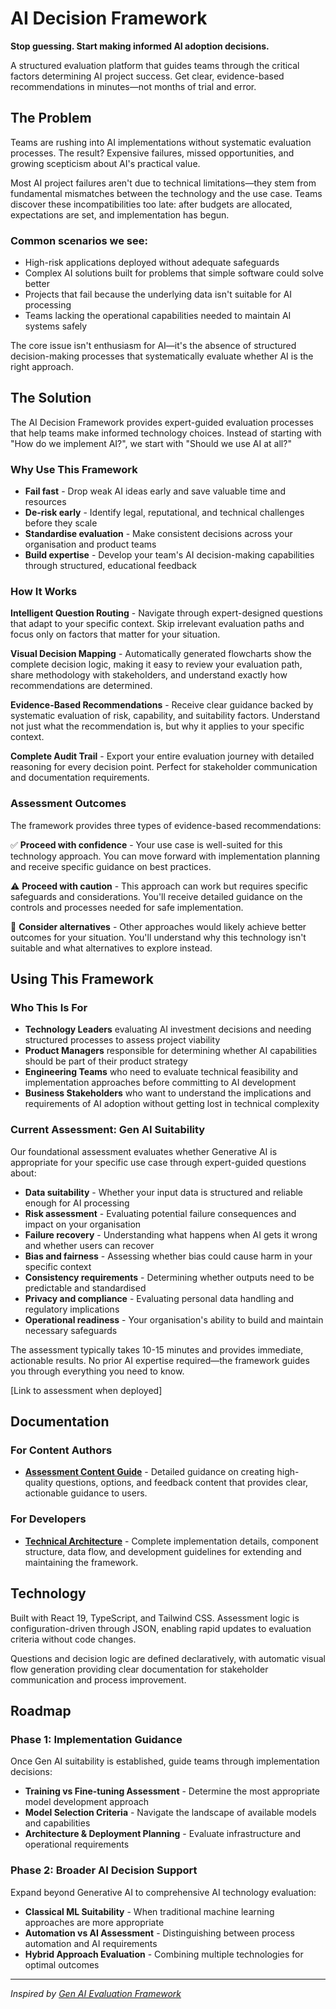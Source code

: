 # AI Decision Framework

**Stop guessing. Start making informed AI adoption decisions.**

A structured evaluation platform that guides teams through the critical factors determining AI project success. Get clear, evidence-based recommendations in minutes—not months of trial and error.

## The Problem

Teams are rushing into AI implementations without systematic evaluation processes. The result? Expensive failures, missed opportunities, and growing scepticism about AI's practical value.

Most AI project failures aren't due to technical limitations—they stem from fundamental mismatches between the technology and the use case. Teams discover these incompatibilities too late: after budgets are allocated, expectations are set, and implementation has begun.

### Common scenarios we see:
- High-risk applications deployed without adequate safeguards
- Complex AI solutions built for problems that simple software could solve better
- Projects that fail because the underlying data isn't suitable for AI processing
- Teams lacking the operational capabilities needed to maintain AI systems safely

The core issue isn't enthusiasm for AI—it's the absence of structured decision-making processes that systematically evaluate whether AI is the right approach.

## The Solution

The AI Decision Framework provides expert-guided evaluation processes that help teams make informed technology choices. Instead of starting with "How do we implement AI?", we start with "Should we use AI at all?"

### Why Use This Framework

- **Fail fast** - Drop weak AI ideas early and save valuable time and resources
- **De-risk early** - Identify legal, reputational, and technical challenges before they scale
- **Standardise evaluation** - Make consistent decisions across your organisation and product teams
- **Build expertise** - Develop your team's AI decision-making capabilities through structured, educational feedback

### How It Works

**Intelligent Question Routing** - Navigate through expert-designed questions that adapt to your specific context. Skip irrelevant evaluation paths and focus only on factors that matter for your situation.

**Visual Decision Mapping** - Automatically generated flowcharts show the complete decision logic, making it easy to review your evaluation path, share methodology with stakeholders, and understand exactly how recommendations are determined.

**Evidence-Based Recommendations** - Receive clear guidance backed by systematic evaluation of risk, capability, and suitability factors. Understand not just what the recommendation is, but why it applies to your specific context.

**Complete Audit Trail** - Export your entire evaluation journey with detailed reasoning for every decision point. Perfect for stakeholder communication and documentation requirements.

### Assessment Outcomes

The framework provides three types of evidence-based recommendations:

✅ **Proceed with confidence** - Your use case is well-suited for this technology approach. You can move forward with implementation planning and receive specific guidance on best practices.

⚠️ **Proceed with caution** - This approach can work but requires specific safeguards and considerations. You'll receive detailed guidance on the controls and processes needed for safe implementation.

🛑 **Consider alternatives** - Other approaches would likely achieve better outcomes for your situation. You'll understand why this technology isn't suitable and what alternatives to explore instead.

## Using This Framework

### Who This Is For

- **Technology Leaders** evaluating AI investment decisions and needing structured processes to assess project viability
- **Product Managers** responsible for determining whether AI capabilities should be part of their product strategy
- **Engineering Teams** who need to evaluate technical feasibility and implementation approaches before committing to AI development
- **Business Stakeholders** who want to understand the implications and requirements of AI adoption without getting lost in technical complexity

### Current Assessment: Gen AI Suitability

Our foundational assessment evaluates whether Generative AI is appropriate for your specific use case through expert-guided questions about:

- **Data suitability** - Whether your input data is structured and reliable enough for AI processing
- **Risk assessment** - Evaluating potential failure consequences and impact on your organisation
- **Failure recovery** - Understanding what happens when AI gets it wrong and whether users can recover
- **Bias and fairness** - Assessing whether bias could cause harm in your specific context
- **Consistency requirements** - Determining whether outputs need to be predictable and standardised
- **Privacy and compliance** - Evaluating personal data handling and regulatory implications
- **Operational readiness** - Your organisation's ability to build and maintain necessary safeguards

The assessment typically takes 10-15 minutes and provides immediate, actionable results. No prior AI expertise required—the framework guides you through everything you need to know.

[Link to assessment when deployed]

## Documentation

### For Content Authors
- **[Assessment Content Guide](assessment-content-guide.md)** - Detailed guidance on creating high-quality questions, options, and feedback content that provides clear, actionable guidance to users.

### For Developers
- **[Technical Architecture](technical-architecture.md)** - Complete implementation details, component structure, data flow, and development guidelines for extending and maintaining the framework.

## Technology

Built with React 19, TypeScript, and Tailwind CSS. Assessment logic is configuration-driven through JSON, enabling rapid updates to evaluation criteria without code changes.

Questions and decision logic are defined declaratively, with automatic visual flow generation providing clear documentation for stakeholder communication and process improvement.

## Roadmap

### Phase 1: Implementation Guidance
Once Gen AI suitability is established, guide teams through implementation decisions:
- **Training vs Fine-tuning Assessment** - Determine the most appropriate model development approach
- **Model Selection Criteria** - Navigate the landscape of available models and capabilities
- **Architecture & Deployment Planning** - Evaluate infrastructure and operational requirements

### Phase 2: Broader AI Decision Support
Expand beyond Generative AI to comprehensive AI technology evaluation:
- **Classical ML Suitability** - When traditional machine learning approaches are more appropriate
- **Automation vs AI Assessment** - Distinguishing between process automation and AI requirements
- **Hybrid Approach Evaluation** - Combining multiple technologies for optimal outcomes

---

*Inspired by [Gen AI Evaluation Framework](https://github.com/eugeniosegala/gen-ai-evaluation-framework)*